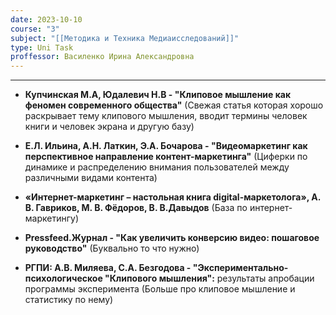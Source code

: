 ```yaml
---
date: 2023-10-10
course: "3"
subject: "[[Методика и Техника Медиаисследований]]"
type: Uni Task
proffessor: Василенко Ирина Александровна
---
```

---
- **Купчинская М.А, Юдалевич Н.В - "Клиповое мышление как феномен современного общества"** (Свежая статья которая хорошо раскрывает тему клипового мышления, вводит термины человек книги и человек экрана и другую базу)

- **Е.Л. Ильина, А.Н. Латкин, Э.А. Бочарова - "Видеомаркетинг как перспективное направление контент-маркетинга"** (Циферки по динамике и распределению внимания пользователей между различными видами контента)

- **«Интернет-маркетинг – настольная книга digital-маркетолога», А. В. Гавриков, М. В. Фёдоров, В. В.Давыдов** (База по интернет-маркетингу)

- **Pressfeed.Журнал - "Как увеличить конверсию видео: пошаговое руководство"** (Буквально то что нужно)

- **РГПИ: А.В. Миляева, С.А. Безгодова - "Экспериментально-психологическое "Клипового мышления":** результаты апробации программы эксперимента (Больше про клиповое мышление и статистику по нему)